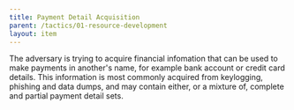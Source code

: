 ```yaml
---
title: Payment Detail Acquisition
parent: /tactics/01-resource-development
layout: item
---
```


<p>The adversary is trying to acquire financial infomation that can be used to make payments in another's name, for example bank account or credit card details. This information is most commonly acquired from keylogging, phishing and data dumps, and may contain either, or a mixture of, complete and partial payment detail sets.</p>
